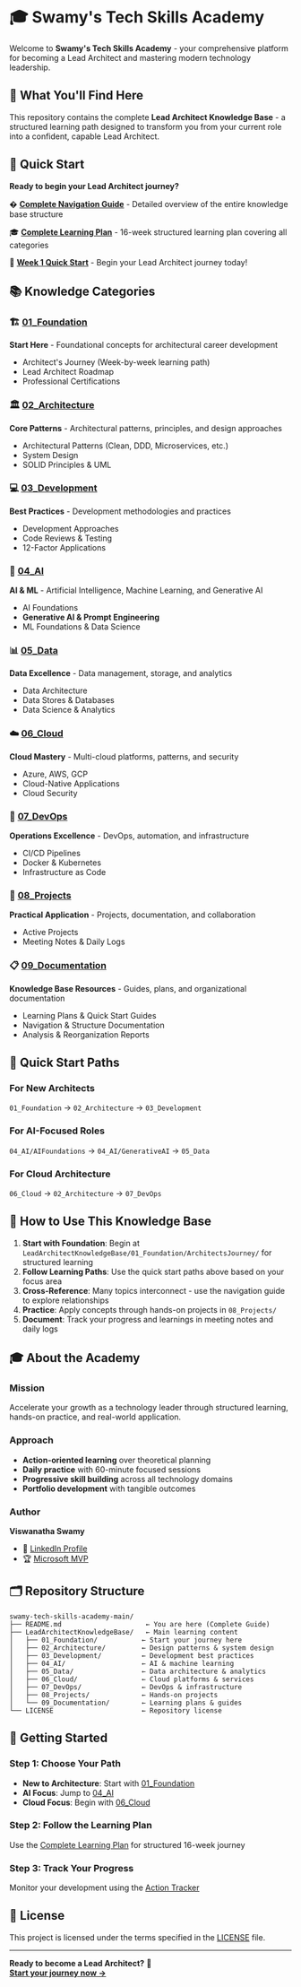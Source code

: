 # 🎓 Swamy's Tech Skills Academy

Welcome to **Swamy's Tech Skills Academy** - your comprehensive platform for becoming a Lead Architect and mastering modern technology leadership.

## 🎯 What You'll Find Here

This repository contains the complete **Lead Architect Knowledge Base** - a structured learning path designed to transform you from your current role into a confident, capable Lead Architect.

## 🚀 Quick Start

**Ready to begin your Lead Architect journey?**

� **[Complete Navigation Guide](LeadArchitectKnowledgeBase/09_Documentation/00_NAVIGATION_GUIDE.md)** - Detailed overview of the entire knowledge base structure

🎓 **[Complete Learning Plan](LeadArchitectKnowledgeBase/09_Documentation/COMPLETE_LEARNING_PLAN.md)** - 16-week structured learning plan covering all categories

🚀 **[Week 1 Quick Start](LeadArchitectKnowledgeBase/09_Documentation/WEEK1_QUICK_START.md)** - Begin your Lead Architect journey today!

## 📚 Knowledge Categories

### 🏗️ [01_Foundation](LeadArchitectKnowledgeBase/01_Foundation/ReadMe.md)

**Start Here** - Foundational concepts for architectural career development

- Architect's Journey (Week-by-week learning path)
- Lead Architect Roadmap
- Professional Certifications

### 🏛️ [02_Architecture](LeadArchitectKnowledgeBase/02_Architecture/ReadMe.md)

**Core Patterns** - Architectural patterns, principles, and design approaches

- Architectural Patterns (Clean, DDD, Microservices, etc.)
- System Design
- SOLID Principles & UML

### 💻 [03_Development](LeadArchitectKnowledgeBase/03_Development/ReadMe.md)

**Best Practices** - Development methodologies and practices

- Development Approaches
- Code Reviews & Testing
- 12-Factor Applications

### 🤖 [04_AI](LeadArchitectKnowledgeBase/04_AI/ReadMe.md)

**AI & ML** - Artificial Intelligence, Machine Learning, and Generative AI

- AI Foundations
- **Generative AI & Prompt Engineering**
- ML Foundations & Data Science

### 📊 [05_Data](LeadArchitectKnowledgeBase/05_Data/ReadMe.md)

**Data Excellence** - Data management, storage, and analytics

- Data Architecture
- Data Stores & Databases
- Data Science & Analytics

### ☁️ [06_Cloud](LeadArchitectKnowledgeBase/06_Cloud/ReadMe.md)

**Cloud Mastery** - Multi-cloud platforms, patterns, and security

- Azure, AWS, GCP
- Cloud-Native Applications
- Cloud Security

### 🔄 [07_DevOps](LeadArchitectKnowledgeBase/07_DevOps/ReadMe.md)

**Operations Excellence** - DevOps, automation, and infrastructure

- CI/CD Pipelines
- Docker & Kubernetes
- Infrastructure as Code

### 📁 [08_Projects](LeadArchitectKnowledgeBase/08_Projects/ReadMe.md)

**Practical Application** - Projects, documentation, and collaboration

- Active Projects
- Meeting Notes & Daily Logs

### 📋 [09_Documentation](LeadArchitectKnowledgeBase/09_Documentation/ReadMe.md)

**Knowledge Base Resources** - Guides, plans, and organizational documentation

- Learning Plans & Quick Start Guides
- Navigation & Structure Documentation
- Analysis & Reorganization Reports

## 🚀 Quick Start Paths

### **For New Architects**

`01_Foundation` → `02_Architecture` → `03_Development`

### **For AI-Focused Roles**

`04_AI/AIFoundations` → `04_AI/GenerativeAI` → `05_Data`

### **For Cloud Architecture**

`06_Cloud` → `02_Architecture` → `07_DevOps`

## 📖 How to Use This Knowledge Base

1. **Start with Foundation**: Begin at `LeadArchitectKnowledgeBase/01_Foundation/ArchitectsJourney/` for structured learning
2. **Follow Learning Paths**: Use the quick start paths above based on your focus area
3. **Cross-Reference**: Many topics interconnect - use the navigation guide to explore relationships
4. **Practice**: Apply concepts through hands-on projects in `08_Projects/`
5. **Document**: Track your progress and learnings in meeting notes and daily logs

## 🎓 About the Academy

### **Mission**

Accelerate your growth as a technology leader through structured learning, hands-on practice, and real-world application.

### **Approach**

- **Action-oriented learning** over theoretical planning
- **Daily practice** with 60-minute focused sessions
- **Progressive skill building** across all technology domains
- **Portfolio development** with tangible outcomes

### **Author**

**Viswanatha Swamy**

- 🔗 [LinkedIn Profile](https://www.linkedin.com/in/viswanatha-swamy-b57326128/)
- 🏆 [Microsoft MVP](https://mvp.microsoft.com/en-US/MVP/profile/e5303266-fa36-ec11-b6e6-00224825194e)

## 🗂️ Repository Structure

```text
swamy-tech-skills-academy-main/
├── README.md                     ← You are here (Complete Guide)
├── LeadArchitectKnowledgeBase/   ← Main learning content
│   ├── 01_Foundation/           ← Start your journey here
│   ├── 02_Architecture/         ← Design patterns & system design
│   ├── 03_Development/          ← Development best practices
│   ├── 04_AI/                   ← AI & machine learning
│   ├── 05_Data/                 ← Data architecture & analytics
│   ├── 06_Cloud/                ← Cloud platforms & services
│   ├── 07_DevOps/               ← DevOps & infrastructure
│   ├── 08_Projects/             ← Hands-on projects
│   └── 09_Documentation/        ← Learning plans & guides
└── LICENSE                      ← Repository license
```

## 🏁 Getting Started

### Step 1: Choose Your Path

- **New to Architecture**: Start with [01_Foundation](LeadArchitectKnowledgeBase/01_Foundation/ReadMe.md)
- **AI Focus**: Jump to [04_AI](LeadArchitectKnowledgeBase/04_AI/ReadMe.md)
- **Cloud Focus**: Begin with [06_Cloud](LeadArchitectKnowledgeBase/06_Cloud/ReadMe.md)

### Step 2: Follow the Learning Plan

Use the [Complete Learning Plan](LeadArchitectKnowledgeBase/09_Documentation/COMPLETE_LEARNING_PLAN.md) for structured 16-week journey

### Step 3: Track Your Progress

Monitor your development using the [Action Tracker](LeadArchitectKnowledgeBase/01_Foundation/ArchitectsJourney/ACTION_TRACKER.md)

## 📖 License

This project is licensed under the terms specified in the [LICENSE](LICENSE) file.

---

**Ready to become a Lead Architect?** 🚀  
**[Start your journey now →](LeadArchitectKnowledgeBase/01_Foundation/ArchitectsJourney/START_HERE.md)**
